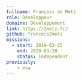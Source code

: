 ```yaml
---
fullname: François de Metz
role: Développeur
domaine: Développement
link: https://2metz.fr/
github: francois2metz
missions:
  - start: 2019-02-25
    end: 2020-03-20
    status: independent
previously:
    - eva
---
```

